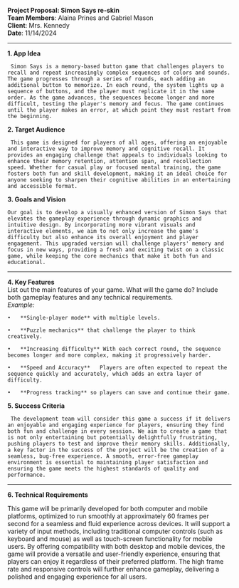 **Project Proposal: Simon Says re-skin**  
**Team Members**: Alaina Prines and Gabriel Mason  
**Client**: Mrs. Kennedy  
**Date**: 11/14/2024

---

**1\. App Idea**  
   
     Simon Says is a memory-based button game that challenges players to recall and repeat increasingly complex sequences of colors and sounds. The game progresses through a series of rounds, each adding an additional button to memorize. In each round, the system lights up a sequence of buttons, and the player must replicate it in the same order. As the game advances, the sequences become longer and more difficult, testing the player's memory and focus. The game continues until the player makes an error, at which point they must restart from the beginning.

**2\. Target Audience**  
   
     This game is designed for players of all ages, offering an enjoyable and interactive way to improve memory and cognitive recall. It provides an engaging challenge that appeals to individuals looking to enhance their memory retention, attention span, and recollection speed. Whether for casual play or focused mental training, the game fosters both fun and skill development, making it an ideal choice for anyone seeking to sharpen their cognitive abilities in an entertaining and accessible format.

**3\. Goals and Vision**  
   
    Our goal is to develop a visually enhanced version of Simon Says that elevates the gameplay experience through dynamic graphics and intuitive design. By incorporating more vibrant visuals and interactive elements, we aim to not only increase the game's difficulty but also enhance its overall enjoyment and player engagement. This upgraded version will challenge players' memory and focus in new ways, providing a fresh and exciting twist on a classic game, while keeping the core mechanics that make it both fun and educational.

---

**4\. Key Features**  
List out the main features of your game. What will the game do? Include both gameplay features and any technical requirements.  
*Example:*

	•	**Single-player mode** with multiple levels.

	•	**Puzzle mechanics** that challenge the player to think creatively.

	•	**Increasing difficulty** With each correct round, the sequence becomes longer and more complex, making it progressively harder.

	•	**Speed and Accuracy**   Players are often expected to repeat the sequence quickly and accurately, which adds an extra layer of difficulty.

	•	**Progress tracking** so players can save and continue their game.

**5\. Success Criteria**  
   
     The development team will consider this game a success if it delivers an enjoyable and engaging experience for players, ensuring they find both fun and challenge in every session. We aim to create a game that is not only entertaining but potentially delightfully frustrating, pushing players to test and improve their memory skills. Additionally, a key factor in the success of the project will be the creation of a seamless, bug-free experience. A smooth, error-free gameplay environment is essential to maintaining player satisfaction and ensuring the game meets the highest standards of quality and performance.

---

**6\. Technical Requirements**  
      
   This game will be primarily developed for both computer and mobile platforms, optimized to run smoothly at approximately 60 frames per second for a seamless and fluid experience across devices. It will support a variety of input methods, including traditional computer controls (such as keyboard and mouse) as well as touch-screen functionality for mobile users. By offering compatibility with both desktop and mobile devices, the game will provide a versatile and user-friendly experience, ensuring that players can enjoy it regardless of their preferred platform. The high frame rate and responsive controls will further enhance gameplay, delivering a polished and engaging experience for all users.